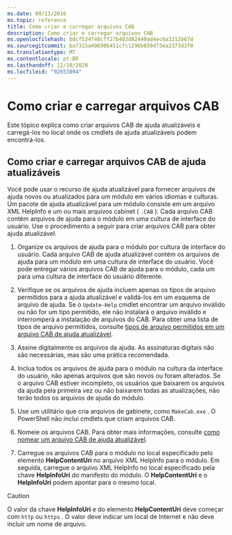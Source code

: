 ```yaml
---
ms.date: 09/13/2016
ms.topic: reference
title: Como criar e carregar arquivos CAB
description: Como criar e carregar arquivos CAB
ms.openlocfilehash: bdcf534f48cff27b403d82440ad4ec6a3212b67d
ms.sourcegitcommit: ba7315a496986451cfc1296b659d73ea2373d3f0
ms.translationtype: MT
ms.contentlocale: pt-BR
ms.lasthandoff: 12/10/2020
ms.locfileid: "92653894"
---
```

# <a name="how-to-create-and-upload-cab-files"></a>Como criar e carregar arquivos CAB

Este tópico explica como criar arquivos CAB de ajuda atualizáveis e carregá-los no local onde os cmdlets de ajuda atualizáveis podem encontrá-los.

## <a name="how-to-create-and-upload-updatable-help-cab-files"></a>Como criar e carregar arquivos CAB de ajuda atualizáveis

Você pode usar o recurso de ajuda atualizável para fornecer arquivos de ajuda novos ou atualizados para um módulo em vários idiomas e culturas. Um pacote de ajuda atualizável para um módulo consiste em um arquivo XML HelpInfo e um ou mais arquivos cabinet ( `.CAB` ). Cada arquivo CAB contém arquivos de ajuda para o módulo em uma cultura de interface do usuário. Use o procedimento a seguir para criar arquivos CAB para obter ajuda atualizável.

1. Organize os arquivos de ajuda para o módulo por cultura de interface do usuário. Cada arquivo CAB de ajuda atualizável contém os arquivos de ajuda para um módulo em uma cultura de interface do usuário. Você pode entregar vários arquivos CAB de ajuda para o módulo, cada um para uma cultura de interface do usuário diferente.

1. Verifique se os arquivos de ajuda incluem apenas os tipos de arquivo permitidos para a ajuda atualizável e validá-los em um esquema de arquivo de ajuda. Se o `Update-Help` cmdlet encontrar um arquivo inválido ou não for um tipo permitido, ele não instalará o arquivo inválido e interromperá a instalação de arquivos do CAB. Para obter uma lista de tipos de arquivo permitidos, consulte [tipos de arquivo permitidos em um arquivo CAB de ajuda atualizável](./file-types-permitted-in-an-updatable-help-cab-file.md).

1. Assine digitalmente os arquivos da ajuda. As assinaturas digitais não são necessárias, mas são uma prática recomendada.

1. Inclua todos os arquivos de ajuda para o módulo na cultura da interface do usuário, não apenas arquivos que são novos ou foram alterados. Se o arquivo CAB estiver incompleto, os usuários que baixarem os arquivos da ajuda pela primeira vez ou não baixarem todas as atualizações, não terão todos os arquivos de ajuda do módulo.

1. Use um utilitário que cria arquivos de gabinete, como `MakeCab.exe` . O PowerShell não inclui cmdlets que criam arquivos CAB.

1. Nomeie os arquivos CAB. Para obter mais informações, consulte [como nomear um arquivo CAB de ajuda atualizável](./how-to-name-an-updatable-help-cab-file.md).

1. Carregue os arquivos CAB para o módulo no local especificado pelo elemento **HelpContentUri** no arquivo XML HelpInfo para o módulo. Em seguida, carregue o arquivo XML HelpInfo no local especificado pela chave **HelpInfoUri** do manifesto do módulo. O **HelpContentUri** e o **HelpInfoUri** podem apontar para o mesmo local.

> [!CAUTION]
> O valor da chave **HelpInfoUri** e do elemento **HelpContentUri** deve começar com `http` ou `https` . O valor deve indicar um local de Internet e não deve incluir um nome de arquivo.
